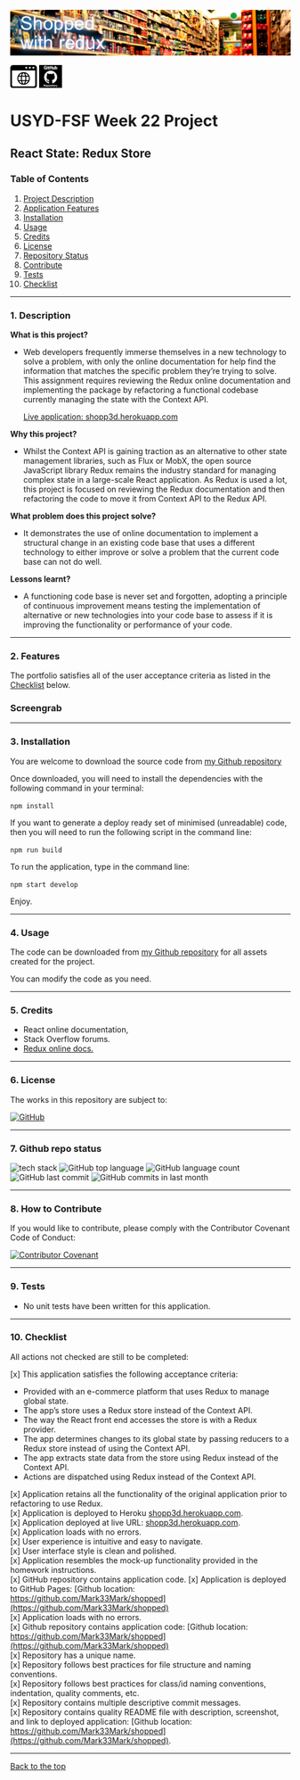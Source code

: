 ![Mark Watson](./assets/banner_shopping_aisle.jpg)  

[![webpage](./assets/myWebpage.png)](https://shopp3d.herokuapp.com)  [![github](./assets/PNG_github_commits_logo.png)](https://github.com/Mark33Mark/shopped)  

# USYD-FSF Week 22 Project  
 
## React State: Redux Store

### Table of Contents  
  
   1. [Project Description](#1-description)
   2. [Application Features](#2-features)
   3. [Installation](#3-installation)
   4. [Usage](#4-usage)
   5. [Credits](#5-credits)
   6. [License](#6-license)
   7. [Repository Status](#7-github-repo-status)
   8. [Contribute](#8-how-to-contribute)
   9. [Tests](#9-tests)
   10. [Checklist](#10-checklist)

---

### 1. Description  

**What is this project?**  

*  Web developers frequently immerse themselves in a new technology to solve a problem, with only the online documentation for help find the information that matches the specific problem they’re trying to solve. This assignment requires reviewing the Redux online documentation and implementing the package by refactoring a functional codebase currently managing the state with the Context API.  
   
   [Live application:  shopp3d.herokuapp.com](https://shopp3d.herokuapp.com)  

**Why this project?**  

*  Whilst the Context API is gaining traction as an alternative to other state management libraries, such as Flux or MobX, the open source JavaScript library Redux remains the industry standard for managing complex state in a large-scale React application.  As Redux is used a lot, this project is focused on reviewing the Redux documentation and then refactoring the code to move it from Context API to the Redux API.  


**What problem does this project solve?**  

*  It demonstrates the use of online documentation to implement a structural change in an existing code base that uses a different technology to either improve or solve a problem that the current code base can not do well.  

**Lessons learnt?**  

*  A functioning code base is never set and forgotten, adopting a principle of continuous improvement means testing the implementation of alternative or new technologies into your code base to assess if it is improving the functionality or performance of your code.  

---

### 2. Features  

The portfolio satisfies all of the user acceptance criteria as listed in the [Checklist](#10-checklist) below.  


### Screengrab  



---

### 3. Installation  

You are welcome to download the source code from [my Github repository](https://github.com/Mark33Mark/shopped)  

Once downloaded, you will need to install the dependencies with the following command in your terminal:  

```npm install```  

If you want to generate a deploy ready set of minimised (unreadable) code, then you will need to run the following script in the command line:  

```npm run build```  

To run the application, type in the command line:

```npm start develop```  

Enjoy.  

---

### 4. Usage  

The code can be downloaded from [my Github repository](https://github.com/Mark33Mark/shopped) for all assets created for the project.  

You can modify the code as you need.

---

### 5. Credits  

*  React online documentation,
*  Stack Overflow forums.  
*  [Redux online docs.](https://redux.js.org/tutorials/fundamentals/part-1-overview)  

---

### 6. License  

 The works in this repository are subject to:  

[![GitHub](https://img.shields.io/github/license/Mark33Mark/shopped)](doc/LICENSE.md)

---

### 7. Github repo status  
![tech stack](https://img.shields.io/badge/stack-MERN-green)
![GitHub top language](https://img.shields.io/github/languages/top/Mark33Mark/shopped)
![GitHub language count](https://img.shields.io/github/languages/count/Mark33Mark/shopped)
![GitHub last commit](https://img.shields.io/github/last-commit/Mark33Mark/shopped)
![GitHub commits in last month](https://img.shields.io/github/commit-activity/m/Mark33Mark/shopped)

---

### 8. How to Contribute  

 If you would like to contribute, please comply with the Contributor Covenant Code of Conduct:  

[![Contributor Covenant](https://img.shields.io/badge/Contributor%20Covenant-2.1-4baaaa.svg)](doc/code_of_conduct.md)

---

### 9. Tests  

* No unit tests have been written for this application.  

---

### 10. Checklist  

 All actions not checked are still to be completed:  

[x]  This application satisfies the following acceptance criteria:  
   *  Provided with an e-commerce platform that uses Redux to manage global state.  
   *  The app’s store uses a Redux store instead of the Context API.  
   *  The way the React front end accesses the store is with a Redux provider.  
   *  The app determines changes to its global state by passing reducers to a Redux store instead of using the Context API.  
   *  The app extracts state data from the store using Redux instead of the Context API.  
   *  Actions are dispatched using Redux instead of the Context API.  

[x]  Application retains all the functionality of the original application prior to refactoring to use Redux.  
[x]  Application is deployed to Heroku [shopp3d.herokuapp.com](https://shopp3d.herokuapp.com).  
[x]  Application deployed at live URL: [shopp3d.herokuapp.com](https://shopp3d.herokuapp.com).  
[x]  Application loads with no errors.  
[x]  User experience is intuitive and easy to navigate.  
[x]  User interface style is clean and polished.  
[x]  Application resembles the mock-up functionality provided in the homework instructions.  
[x]  GitHub repository contains application code.
[x]  Application is deployed to GitHub Pages: [Github location: https://github.com/Mark33Mark/shopped](https://github.com/Mark33Mark/shopped)  
[x]  Application loads with no errors.  
[x]  Github repository contains application code: [Github location: https://github.com/Mark33Mark/shopped](https://github.com/Mark33Mark/shopped)  
[x]  Repository has a unique name.  
[x]  Repository follows best practices for file structure and naming conventions.  
[x]  Repository follows best practices for class/id naming conventions, indentation, quality comments, etc.  
[x]  Repository contains multiple descriptive commit messages.  
[x]  Repository contains quality README file with description, screenshot, and link to deployed application: [Github location: https://github.com/Mark33Mark/shopped](https://github.com/Mark33Mark/shopped).  

---

[Back to the top](#usyd-fsf-week-22-project)  
